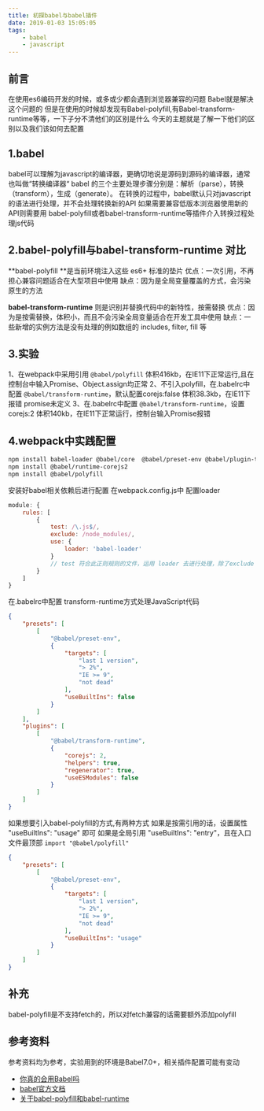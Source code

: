 ```yaml
---
title: 初探babel与babel插件
date: 2019-01-03 15:05:05
tags:
    - babel
    - javascript
---
```

## 前言
在使用es6编码开发的时候，或多或少都会遇到浏览器兼容的问题
Babel就是解决这个问题的
但是在使用的时候却发现有Babel-polyfill,有Babel-transform-runtime等等，一下子分不清他们的区别是什么
今天的主题就是了解一下他们的区别以及我们该如何去配置

## 1.babel
babel可以理解为javascript的编译器，更确切地说是源码到源码的编译器，通常也叫做“转换编译器“
babel 的三个主要处理步骤分别是：解析（parse），转换（transform），生成（generate）。
在转换的过程中，babel默认只对javascript的语法进行处理，并不会处理转换新的API
如果需要兼容低版本浏览器使用新的API则需要用 babel-polyfill或者babel-transform-runtime等插件介入转换过程处理js代码

## 2.babel-polyfill与babel-transform-runtime 对比
**babel-polyfill **是当前环境注入这些 es6+ 标准的垫片
优点：一次引用，不再担心兼容问题适合在大型项目中使用
缺点：因为是全局变量覆盖的方式，会污染原生的方法

**babel-transform-runtime** 则是识别并替换代码中的新特性，按需替换
优点：因为是按需替换，体积小，而且不会污染全局变量适合在开发工具中使用
缺点：一些新增的实例方法是没有处理的例如数组的 includes, filter, fill 等

## 3.实验
1、在webpack中采用引用 `@babel/polyfill` 
体积416kb，在IE11下正常运行,且在控制台中输入Promise、Object.assign均正常
2、不引入polyfill，在.babelrc中配置 `@babel/transform-runtime`，默认配置corejs:false
体积38.3kb，在IE11下报错 promise未定义
3、在.babelrc中配置 `@babel/transform-runtime`，设置corejs:2
体积140kb，在IE11下正常运行，控制台输入Promise报错

## 4.webpack中实践配置
```bash
npm install babel-loader @babel/core  @babel/preset-env @babel/plugin-transform-runtime
npm install @babel/runtime-corejs2
npm install @babel/polyfill
```
安装好babel相关依赖后进行配置
在webpack.config.js中 配置loader
```js
module: {
    rules: [
        {
            test: /\.js$/,
            exclude: /node_modules/,
            use: {
                loader: 'babel-loader'
            }
            // test 符合此正则规则的文件，运用 loader 去进行处理，除了exclude 中指定的内容
        }
    ]
}
```
在.babelrc中配置 transform-runtime方式处理JavaScript代码
```json
{
    "presets": [
        [
            "@babel/preset-env",
            {
                "targets": [
                    "last 1 version",
                    "> 2%",
                    "IE >= 9",
                    "not dead"
                ],
                "useBuiltIns": false
            }
        ]
    ],
    "plugins": [
        [
            "@babel/transform-runtime",
            {
                "corejs": 2,
                "helpers": true,
                "regenerator": true,
                "useESModules": false
            }
        ]
    ]
}
```
如果想要引入babel-polyfill的方式,有两种方式
如果是按需引用的话，设置属性 "useBuiltIns": "usage" 即可
如果是全局引用 "useBuiltIns": "entry"，且在入口文件最顶部 `import "@babel/polyfill"`
```json
{
    "presets": [
        [
            "@babel/preset-env",
            {
                "targets": [
                    "last 1 version",
                    "> 2%",
                    "IE >= 9",
                    "not dead"
                ],
                "useBuiltIns": "usage"
            }
        ]
    ]
}
```
## 补充
babel-polyfill是不支持fetch的，所以对fetch兼容的话需要额外添加polyfill

## 参考资料
参考资料均为参考，实验用到的环境是Babel7.0+，相关插件配置可能有变动
- [你真的会用Babel吗](https://github.com/sunyongjian/blog/issues/30)
- [babel官方文档](https://babeljs.io/docs/en/)
- [关于babel-polyfill和babel-runtime](https://juejin.im/post/5b2cc31f51882574d02facff)
